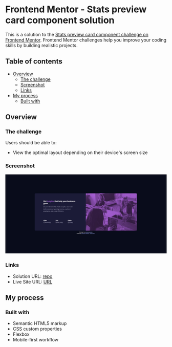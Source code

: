 # Frontend Mentor - Stats preview card component solution

This is a solution to the [Stats preview card component challenge on Frontend Mentor](https://www.frontendmentor.io/challenges/stats-preview-card-component-8JqbgoU62). Frontend Mentor challenges help you improve your coding skills by building realistic projects. 

## Table of contents

- [Overview](#overview)
  - [The challenge](#the-challenge)
  - [Screenshot](#screenshot)
  - [Links](#links)
- [My process](#my-process)
  - [Built with](#built-with)
  
## Overview

### The challenge

Users should be able to:

- View the optimal layout depending on their device's screen size

### Screenshot

![](./screenshot.jpg)

### Links

- Solution URL: [repo](https://github.com/sudoCodrr/stats-preview-card)
- Live Site URL: [URL](https://sudocodrr.github.io/stats-preview-card/)

## My process

### Built with

- Semantic HTML5 markup
- CSS custom properties
- Flexbox
- Mobile-first workflow
